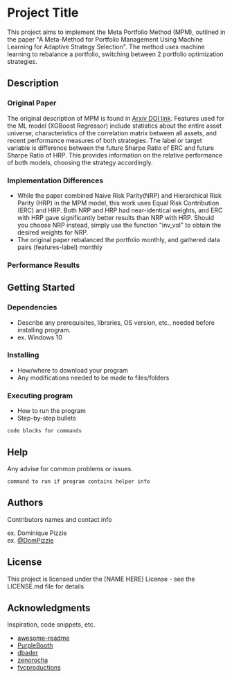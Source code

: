 # Project Title
This project aims to implement the Meta Portfolio Method (MPM), outlined in the paper "A Meta-Method for Portfolio Management Using Machine Learning for Adaptive Strategy Selection". The method uses machine learning to rebalance a portfolio, switching between 2 portfolio optimization strategies.

## Description

### Original Paper
The original description of MPM is found in [Arxiv DOI link](https://doi.org/10.48550/arXiv.2111.05935). Features used for the ML model (XGBoost Regressor) include statistics about the entire asset universe, characteristics of the correlation matrix between all assets, and recent performance measures of both strategies. The label or target variable is difference between the future Sharpe Ratio of ERC and future Sharpe Ratio of HRP. This provides information on the relative performance of both models, choosing the strategy accordingly.

### Implementation Differences
* While the paper combined Naive Risk Parity(NRP) and Hierarchical Risk Parity (HRP) in the MPM model, this work uses Equal Risk Contribution (ERC) and HRP. Both NRP and HRP had near-identical weights, and ERC with HRP gave significantly better results than NRP with HRP. Should you choose NRP instead, simply use the function "inv_vol" to obtain the desired weights for NRP.
* The original paper rebalanced the portfolio monthly, and gathered data pairs (features-label) monthly

### Performance Results


## Getting Started

### Dependencies

* Describe any prerequisites, libraries, OS version, etc., needed before installing program.
* ex. Windows 10

### Installing

* How/where to download your program
* Any modifications needed to be made to files/folders

### Executing program

* How to run the program
* Step-by-step bullets
```
code blocks for commands
```

## Help

Any advise for common problems or issues.
```
command to run if program contains helper info
```

## Authors

Contributors names and contact info

ex. Dominique Pizzie  
ex. [@DomPizzie](https://twitter.com/dompizzie)

## License

This project is licensed under the [NAME HERE] License - see the LICENSE.md file for details

## Acknowledgments

Inspiration, code snippets, etc.
* [awesome-readme](https://github.com/matiassingers/awesome-readme)
* [PurpleBooth](https://gist.github.com/PurpleBooth/109311bb0361f32d87a2)
* [dbader](https://github.com/dbader/readme-template)
* [zenorocha](https://gist.github.com/zenorocha/4526327)
* [fvcproductions](https://gist.github.com/fvcproductions/1bfc2d4aecb01a834b46)
